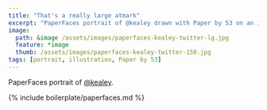 ```yaml
---
title: "That's a really large atmark"
excerpt: "PaperFaces portrait of @kealey drawn with Paper by 53 on an iPad."
image: 
  path: &image /assets/images/paperfaces-kealey-twitter-lg.jpg 
  feature: *image
  thumb: /assets/images/paperfaces-kealey-twitter-150.jpg
tags: [portrait, illustration, Paper by 53]
---
```


PaperFaces portrait of [@kealey](http://twitter.com/kealey).

{% include boilerplate/paperfaces.md %}